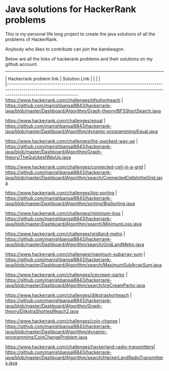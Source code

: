 # Java solutions for HackerRank problems

This is my personal life long project to create the java solutions of all the problems of HackerRank.

Anybody who likes to contribute can join the bandwagon.

Below are all the links of hackerank problems and their solutions on my github account.

------------------------------------------------------------------------------------------------------------------------------------------------------------------------------------------------
|	Hackerrank problem link					|		Solution Link													|
|								|																|		
|-----------------------------------------------------------------------------------------------------------------------------------------------------------------------------------------------
https://www.hackerrank.com/challenges/bfsshortreach		|	https://github.com/manishbansal8843/hackerrank-java/blob/master/Dashboard/Algorithm/Graph-theory/BFSShortSearch.java

https://www.hackerrank.com/challenges/equal			|	https://github.com/manishbansal8843/hackerrank-java/blob/master/Dashboard/Algorithm/dynamic-programming/Equal.java

https://www.hackerrank.com/challenges/the-quickest-way-up	|	https://github.com/manishbansal8843/hackerrank-java/blob/master/Dashboard/Algorithm/Graph-theory/TheQuickestWayUp.java

https://www.hackerrank.com/challenges/connected-cell-in-a-grid	|	https://github.com/manishbansal8843/hackerrank-java/blob/master/Dashboard/Algorithm/search/ConnectedCellsIntheGrid.java

https://www.hackerrank.com/challenges/big-sorting		|	https://github.com/manishbansal8843/hackerrank-java/blob/master/Dashboard/Algorithm/sorting/BigSorting.java

https://www.hackerrank.com/challenges/minimum-loss		|	https://github.com/manishbansal8843/hackerrank-java/blob/master/Dashboard/Algorithm/search/MinimumLoss.java

https://www.hackerrank.com/challenges/gridland-metro		|	https://github.com/manishbansal8843/hackerrank-java/blob/master/Dashboard/Algorithm/search/GridLandMetro.java

https://www.hackerrank.com/challenges/maximum-subarray-sum	|	https://github.com/manishbansal8843/hackerrank-java/blob/master/Dashboard/Algorithm/search/MaximumSubArraySum.java

https://www.hackerrank.com/challenges/icecream-parlor		|	https://github.com/manishbansal8843/hackerrank-java/blob/master/Dashboard/Algorithm/search/IceCreamParlor.java

https://www.hackerrank.com/challenges/dijkstrashortreach	|	https://github.com/manishbansal8843/hackerrank-java/blob/master/Dashboard/Algorithm/Graph-theory/DijkstraShortestReach2.java

https://www.hackerrank.com/challenges/coin-change		|	https://github.com/manishbansal8843/hackerrank-java/blob/master/Dashboard/Algorithm/dynamic-programming/CoinChangeProblem.java

https://www.hackerrank.com/challenges/hackerland-radio-transmitters|	https://github.com/manishbansal8843/hackerrank-java/blob/master/Dashboard/Algorithm/search/HackerLandRadioTransmitters.java